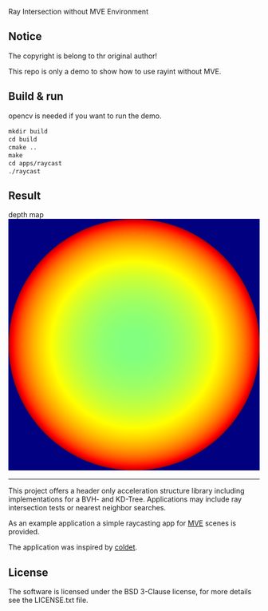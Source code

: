 Ray Intersection without MVE Environment

Notice
-------------------------------------------------------------------------------
The copyright is belong to thr original author!


This repo is only a demo to show how to use rayint without MVE.

Build & run
-------------------------------------------------------------------------------
opencv is needed if you want to run the demo.

```
mkdir build
cd build
cmake ..
make
cd apps/raycast
./raycast
```

Result
-------------------------------------------------------------------------------
depth map
![depth](https://github.com/Yannnnnnnnnnnn/rayint_nomve/blob/cuda/data/depth.png)

-------------------------------------------------------------------------------
This project offers a header only acceleration structure library including
implementations for a BVH- and KD-Tree. Applications may include ray
intersection tests or nearest neighbor searches.

As an example application a simple raycasting app for
[MVE](https://github.com/simonfuhrmann/mve) scenes is provided.

The application was inspired by
[coldet](http://sourceforge.net/projects/coldet/).

License
-------------------------------------------------------------------------------
The software is licensed under the BSD 3-Clause license,
for more details see the LICENSE.txt file.
